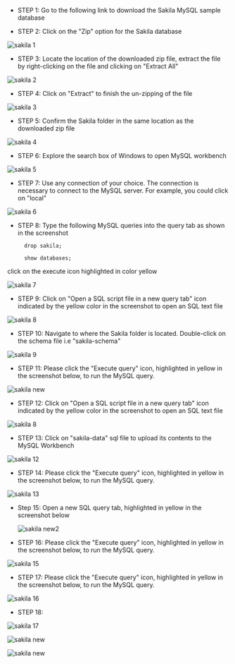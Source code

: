 - STEP 1: Go to the following link to download  the Sakila MySQL sample database

- STEP 2: Click on the "Zip" option for the Sakila database

![sakila 1](https://github.com/user-attachments/assets/7e279590-4e47-4b72-8e2e-124247595185)

- STEP 3: Locate the location of the downloaded zip file, extract the file by right-clicking on the file and clicking on "Extract All"

![sakila 2](https://github.com/user-attachments/assets/0fdf4188-d85a-41bc-8e9a-5c9f30d76e74)

- STEP 4: Click on "Extract" to finish the un-zipping of the file

![sakila 3](https://github.com/user-attachments/assets/b6944d18-a7b7-4633-b1a0-9776e8fbe30c)

- STEP 5: Confirm the Sakila folder in the same location as the downloaded zip file

![sakila 4](https://github.com/user-attachments/assets/7a611c78-71c1-4f48-a7b1-2876a551a952)

- STEP 6: Explore the search box of Windows to open MySQL workbench 

![sakila 5](https://github.com/user-attachments/assets/da5035db-6a81-4541-a0dd-081bfb43ea5c)

- STEP 7: Use any connection of your choice. The connection is necessary to connect to the MySQL server. For example, you could click on "local"

![sakila 6](https://github.com/user-attachments/assets/acdca308-a814-4c0d-a1da-89e0f9063d1a)

- STEP 8: Type the following MySQL queries into the query tab as shown in the screenshot

        drop sakila;
    
        show databases;

 click on the execute icon highlighted in color yellow

![sakila 7](https://github.com/user-attachments/assets/dc1c4a17-a131-49ee-981b-aec4553818c8)

- STEP 9: Click on "Open a SQL script file in a new query tab" icon indicated by the yellow color in the screenshot to open an SQL text file 

![sakila 8](https://github.com/user-attachments/assets/032d7646-1cb2-414f-aec8-76739af65ada)

- STEP 10: Navigate to where the Sakila folder is located. Double-click on the schema file i.e "sakila-schema" 

![sakila 9](https://github.com/user-attachments/assets/5d5d93de-3654-43d6-bfb6-e03788c98c6d)

- STEP 11: Please click the "Execute query" icon, highlighted in yellow in the screenshot below, to run the MySQL query.

![sakila new](https://github.com/user-attachments/assets/c9447043-a43a-4483-a901-5417f28b55e9)

- STEP 12: Click on "Open a SQL script file in a new query tab" icon indicated by the yellow color in the screenshot to open an SQL text file

![sakila 8](https://github.com/user-attachments/assets/032d7646-1cb2-414f-aec8-76739af65ada)

- STEP 13: Click on "sakila-data" sql file to upload its contents to the MySQL Workbench

![sakila 12](https://github.com/user-attachments/assets/a4bdaa43-3fc8-4cde-be73-813bc69b2620)

- STEP 14: Please click the "Execute query" icon, highlighted in yellow in the screenshot below, to run the MySQL query.

![sakila 13](https://github.com/user-attachments/assets/997aeffd-6f32-41ed-8063-4a45bf52ad2b)

- Step 15: Open a new SQL query tab, highlighted in yellow in the screenshot below

  ![sakila new2](https://github.com/user-attachments/assets/124e46e9-409c-49e6-8a31-e0adb2f3913d)

- STEP 16: Please click the "Execute query" icon, highlighted in yellow in the screenshot below, to run the MySQL query.

![sakila 15](https://github.com/user-attachments/assets/e7212c53-0963-46a0-a3bb-36094cbe1a72)

- STEP 17: Please click the "Execute query" icon, highlighted in yellow in the screenshot below, to run the MySQL query.

![sakila 16](https://github.com/user-attachments/assets/d0d3f59c-c898-42cf-8120-28b9d7f84ea4)

- STEP 18:

![sakila 17](https://github.com/user-attachments/assets/686a2698-b47f-4727-9fe5-7e3666d5ab0b)

![sakila new](https://github.com/user-attachments/assets/89c944da-1852-40c8-a29c-aee195de523b)

![sakila new](https://github.com/user-attachments/assets/c9447043-a43a-4483-a901-5417f28b55e9)
















